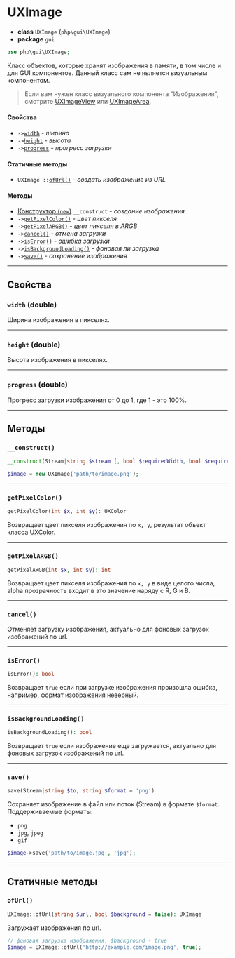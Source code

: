 # UXImage

- **class** `UXImage` (`php\gui\UXImage`)
- **package** `gui`

```php
use php\gui\UXImage;
```

Класс объектов, которые хранят изображения в памяти, в том числе и для GUI компонентов. Данный класс сам не является визуальным компонентом. 
> Если вам нужен класс визуального компонента "Изображения", смотрите [UXImageView](UXImageView) или [UXImageArea](UXImageArea).

#### Свойства
- `->`[`width`](#width-double) - _ширина_
- `->`[`height`](#height-double) - _высота_
- `->`[`progress`](#progress-double) - _прогресс загрузки_

#### Статичные методы
 - `UXImage ::`[`ofUrl()`](#ofurl) - _создать изображение из URL_

#### Методы
 - [Конструктор (`new`)](#__construct) `__construct` - _создание изображения_
 - `->`[`getPixelColor()`](#getpixelcolor) - _цвет пикселя_
 - `->`[`getPixelARGB()`](#getpixelargb) - _цвет пикселя в ARGB_
 - `->`[`cancel()`](#cancel) - _отмена загрузки_
 - `->`[`isError()`](#iserror) - _ошибка загрузки_
 - `->`[`isBackgroundLoading()`](#isbackgroundloading) - _фоновая ли загрузка_
 - `->`[`save()`](#save) - _сохранение изображения_

---

## Свойства

### `width` (double)
Ширина изображения в пикселях.

---

### `height` (double)
Высота изображения в пикселях.

---

### `progress` (double)
Прогресс загрузки изображения от 0 до 1, где 1 - это 100%.

---

## Методы

### `__construct()`
```php
__construct(Stream|string $stream [, bool $requiredWidth, bool $requiredHeight, $proportional = true])
```

```php
$image = new UXImage('path/to/image.png');
```

---

### `getPixelColor()`
```php
getPixelColor(int $x, int $y): UXColor
```
Возвращает цвет пикселя изображения по `x, y`, результат объект класса [UXColor](UXColor).

---

### `getPixelARGB()`
```php
getPixelARGB(int $x, int $y): int
```
Возвращает цвет пикселя изображения по `x, y` в виде целого числа, alpha прозрачность входит в это значение наряду с R, G и B.

---

### `cancel()`
Отменяет загрузку изображения, актуально для фоновых загрузок изображений по url.

---

### `isError()`
```php
isError(): bool
```
Возвращает `true` если при загрузке изображения произошла ошибка, например, формат изображения неверный. 

---

### `isBackgroundLoading()`
```php
isBackgroundLoading(): bool
```
Возвращает `true` если изображение еще загружается, актуально для фоновых загрузок изображений по url.

---

### `save()`
```php
save(Stream|string $to, string $format = 'png')
```
Сохраняет изображение в файл или поток (Stream) в формате `$format`. Поддерживаемые форматы:
- `png`
- `jpg`, `jpeg`
- `gif`

```php
$image->save('path/to/image.jpg', 'jpg');
```

---

## Статичные методы

### `ofUrl()`
```php
UXImage::ofUrl(string $url, bool $background = false): UXImage  
```
Загружает изображения по url.

```php
// фоновая загрузка изображения, $background - true
$image = UXImage::ofUrl('http://example.com/image.png', true); 
```